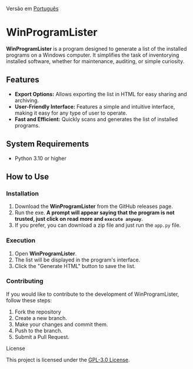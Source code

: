 
Versão em [Português](/READMEpt.md)

# WinProgramLister

**WinProgramLister** is a program designed to generate a list of the installed programs on a Windows computer. It simplifies the task of inventorying installed software, whether for maintenance, auditing, or simple curiosity.

## Features

- **Export Options:** Allows exporting the list in HTML for easy sharing and archiving.
- **User-Friendly Interface:** Features a simple and intuitive interface, making it easy for any type of user to operate.
- **Fast and Efficient:** Quickly scans and generates the list of installed programs.

## System Requirements

- Python 3.10 or higher

## How to Use

### Installation

1. Download the **WinProgramLister** from the GitHub releases page.
2. Run the exe. **A prompt will appear saying that the program is not trusted, just click on read more and `execute anyway`**.
3. If you prefer, you can download a zip file and just run the `app.py` file.

### Execution

1. Open **WinProgramLister**.
2. The list will be displayed in the program's interface.
3. Click the "Generate HTML" button to save the list.

### Contributing

If you would like to contribute to the development of WinProgramLister, follow these steps:

 1. Fork the repository
 2. Create a new branch.
 3. Make your changes and commit them.
 4. Push to the branch.
 5. Submit a Pull Request.

License

This project is licensed under the [GPL-3.0 License](/LICENSE).
